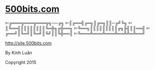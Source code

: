 # [500bits.com](http://500bits.com/)

✄╔═══╦═══╦═══╦╗──╔╗
✄║╔══╣╔═╗║╔═╗║║─╔╝╚╗
✄║╚══╣║║║║║║║║╚═╬╗╔╬══╗
✄╚══╗║║║║║║║║║╔╗╠╣║║══╣
✄╔══╝║╚═╝║╚═╝║╚╝║║╚╬══║
✄╚═══╩═══╩═══╩══╩╩═╩══╝

http://site.500bits.com

By Kinh Luân

Copyright 2015